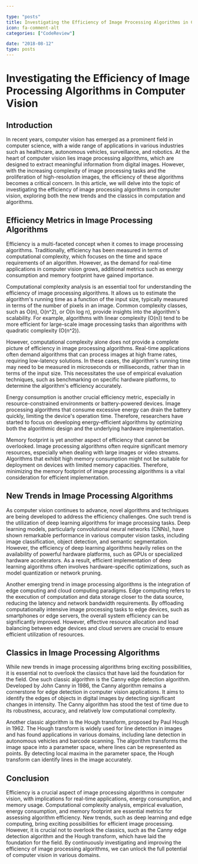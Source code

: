 ```yaml
---

type: "posts"
title: Investigating the Efficiency of Image Processing Algorithms in Computer Vision
icon: fa-comment-alt
categories: ["CodeReview"]

date: "2018-08-12"
type: posts
---
```





# Investigating the Efficiency of Image Processing Algorithms in Computer Vision

## Introduction

In recent years, computer vision has emerged as a prominent field in computer science, with a wide range of applications in various industries such as healthcare, autonomous vehicles, surveillance, and robotics. At the heart of computer vision lies image processing algorithms, which are designed to extract meaningful information from digital images. However, with the increasing complexity of image processing tasks and the proliferation of high-resolution images, the efficiency of these algorithms becomes a critical concern. In this article, we will delve into the topic of investigating the efficiency of image processing algorithms in computer vision, exploring both the new trends and the classics in computation and algorithms.

## Efficiency Metrics in Image Processing Algorithms

Efficiency is a multi-faceted concept when it comes to image processing algorithms. Traditionally, efficiency has been measured in terms of computational complexity, which focuses on the time and space requirements of an algorithm. However, as the demand for real-time applications in computer vision grows, additional metrics such as energy consumption and memory footprint have gained importance.

Computational complexity analysis is an essential tool for understanding the efficiency of image processing algorithms. It allows us to estimate the algorithm's running time as a function of the input size, typically measured in terms of the number of pixels in an image. Common complexity classes, such as O(n), O(n^2), or O(n log n), provide insights into the algorithm's scalability. For example, algorithms with linear complexity (O(n)) tend to be more efficient for large-scale image processing tasks than algorithms with quadratic complexity (O(n^2)).

However, computational complexity alone does not provide a complete picture of efficiency in image processing algorithms. Real-time applications often demand algorithms that can process images at high frame rates, requiring low-latency solutions. In these cases, the algorithm's running time may need to be measured in microseconds or milliseconds, rather than in terms of the input size. This necessitates the use of empirical evaluation techniques, such as benchmarking on specific hardware platforms, to determine the algorithm's efficiency accurately.

Energy consumption is another crucial efficiency metric, especially in resource-constrained environments or battery-powered devices. Image processing algorithms that consume excessive energy can drain the battery quickly, limiting the device's operation time. Therefore, researchers have started to focus on developing energy-efficient algorithms by optimizing both the algorithmic design and the underlying hardware implementation.

Memory footprint is yet another aspect of efficiency that cannot be overlooked. Image processing algorithms often require significant memory resources, especially when dealing with large images or video streams. Algorithms that exhibit high memory consumption might not be suitable for deployment on devices with limited memory capacities. Therefore, minimizing the memory footprint of image processing algorithms is a vital consideration for efficient implementation.

## New Trends in Image Processing Algorithms

As computer vision continues to advance, novel algorithms and techniques are being developed to address the efficiency challenges. One such trend is the utilization of deep learning algorithms for image processing tasks. Deep learning models, particularly convolutional neural networks (CNNs), have shown remarkable performance in various computer vision tasks, including image classification, object detection, and semantic segmentation. However, the efficiency of deep learning algorithms heavily relies on the availability of powerful hardware platforms, such as GPUs or specialized hardware accelerators. As a result, efficient implementation of deep learning algorithms often involves hardware-specific optimizations, such as model quantization or network pruning.

Another emerging trend in image processing algorithms is the integration of edge computing and cloud computing paradigms. Edge computing refers to the execution of computation and data storage closer to the data source, reducing the latency and network bandwidth requirements. By offloading computationally intensive image processing tasks to edge devices, such as smartphones or edge servers, the overall system efficiency can be significantly improved. However, effective resource allocation and load balancing between edge devices and cloud servers are crucial to ensure efficient utilization of resources.

## Classics in Image Processing Algorithms

While new trends in image processing algorithms bring exciting possibilities, it is essential not to overlook the classics that have laid the foundation for the field. One such classic algorithm is the Canny edge detection algorithm. Developed by John Canny in 1986, the Canny algorithm remains a cornerstone for edge detection in computer vision applications. It aims to identify the edges of objects in digital images by detecting significant changes in intensity. The Canny algorithm has stood the test of time due to its robustness, accuracy, and relatively low computational complexity.

Another classic algorithm is the Hough transform, proposed by Paul Hough in 1962. The Hough transform is widely used for line detection in images and has found applications in various domains, including lane detection in autonomous vehicles and barcode scanning. The algorithm transforms the image space into a parameter space, where lines can be represented as points. By detecting local maxima in the parameter space, the Hough transform can identify lines in the image accurately.

## Conclusion

Efficiency is a crucial aspect of image processing algorithms in computer vision, with implications for real-time applications, energy consumption, and memory usage. Computational complexity analysis, empirical evaluation, energy consumption, and memory footprint are essential metrics for assessing algorithm efficiency. New trends, such as deep learning and edge computing, bring exciting possibilities for efficient image processing. However, it is crucial not to overlook the classics, such as the Canny edge detection algorithm and the Hough transform, which have laid the foundation for the field. By continuously investigating and improving the efficiency of image processing algorithms, we can unlock the full potential of computer vision in various domains.